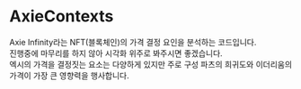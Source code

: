 # AxieContexts


Axie Infinity라는 NFT(블록체인)의 가격 결정 요인을 분석하는 코드입니다. <br />
진행중에 마무리를 하지 않아 시각화 위주로 봐주시면 좋겠습니다. <br />
엑시의 가격을 결정짓는 요소는 다양하게 있지만 주로 구성 파츠의 희귀도와 이더리움의 <br />
가격이 가장 큰 영향력을 행사합니다. <br />
